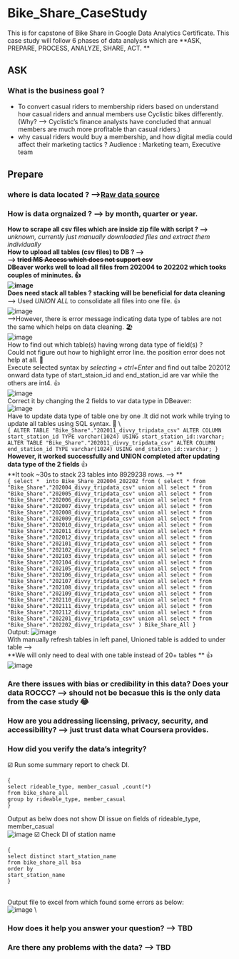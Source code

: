 # Bike_Share_CaseStudy
This is for capstone of Bike Share in Google Data Analytics Certificate. 
This case study will follow 6 phases of data analysis which are **ASK, PREPARE, PROCESS, ANALYZE, SHARE, ACT. **
## ASK
### What is the business goal ? 
- To convert casual riders to membership riders based on understand how casual riders and annual members use Cyclistic bikes differently. (Why? --> Cyclistic’s finance analysts have concluded that annual members are much more profitable than casual riders.)
- why casual riders would buy a membership, and how digital media could affect their marketing tactics ?
Audience : Marketing team, Executive team
## Prepare
### where is data located ? -->[Raw data source](https://divvy-tripdata.s3.amazonaws.com/index.html)
### How is data orgnaized ? --> by month, quarter or year. 

**How to scrape all csv files which are inside zip file with script ? -->** *unknown, currently just manually downloaded files and extract them individually*\
**How to upload all tables (csv files) to DB ? --> \
   --> ~~tried MS Access which does not support csv~~\
    DBeaver works well to load all files from 202004 to 202202 which tooks couples of mininutes. 👍\
    ![image](https://user-images.githubusercontent.com/102010540/159379398-216dc8df-cab1-444b-8fbb-553ee5522f7d.png)\
Does need stack all tables ? stacking will be beneficial for data cleaning**\
   --> Used *UNION ALL* to consolidate all files into one file. 👍\
   ![image](https://user-images.githubusercontent.com/102010540/159621614-394d9673-d3de-4631-8862-f6b8b3ad10cb.png)\
    -->However, there is error message indicating data type of tables are not the same which helps on data cleaning. 🏖️ \
    ![image](https://user-images.githubusercontent.com/102010540/159621703-3559b137-1d12-4231-86ed-e7f867181204.png)\
    How to find out which table(s) having wrong data type of field(s) ?\
    Could not figure out how to highlight error line. the position error does not help at all. 🚩\
    Execute selected syntax by *selecting + ctrl+Enter* and find out talbe 202012 onward data type of start_staion_id and end_station_id are var while the others are int4. 👍\
    ![image](https://user-images.githubusercontent.com/102010540/159625507-52ca45fc-cc04-4f20-95a1-8c4676aec008.png)\
    Correct it by changing the 2 fields to var data type in DBeaver:\
    ![image](https://user-images.githubusercontent.com/102010540/159628757-eb103b08-2f71-4f9a-b7eb-b0533aecc614.png)\
    Have to update data type of table one by one .It did not work while trying to update all tables using SQL syntax. 🚩 \   
    ```
    {
    ALTER TABLE "Bike_Share"."202011_divvy_tripdata_csv" ALTER COLUMN start_station_id TYPE varchar(1024) USING start_station_id::varchar;
    ALTER TABLE "Bike_Share"."202011_divvy_tripdata_csv" ALTER COLUMN end_station_id TYPE varchar(1024) USING end_station_id::varchar;
    }
    ```\
    **However, it worked successfully and UNION completed after updating data type of the 2 fields**  👍\
    **It took ~30s to stack 23 tables into 8929238 rows. --> **
    \
    ```
    {
    select * 
into Bike_Share_202004_202202
from
(
select *
from "Bike_Share"."202004_divvy_tripdata_csv"
union all
select *
from "Bike_Share"."202005_divvy_tripdata_csv"
union all
select *
from "Bike_Share"."202006_divvy_tripdata_csv"
union all
select *
from "Bike_Share"."202007_divvy_tripdata_csv"
union all
select *
from "Bike_Share"."202008_divvy_tripdata_csv"
union all
select *
from "Bike_Share"."202009_divvy_tripdata_csv"
union all
select *
from "Bike_Share"."202010_divvy_tripdata_csv"
union all
select *
from "Bike_Share"."202011_divvy_tripdata_csv"
union all
select *
from "Bike_Share"."202012_divvy_tripdata_csv"
union all
select *
from "Bike_Share"."202101_divvy_tripdata_csv"
union all
select *
from "Bike_Share"."202102_divvy_tripdata_csv"
union all
select *
from "Bike_Share"."202103_divvy_tripdata_csv"
union all
select *
from "Bike_Share"."202104_divvy_tripdata_csv"
union all
select *
from "Bike_Share"."202105_divvy_tripdata_csv"
union all
select *
from "Bike_Share"."202106_divvy_tripdata_csv"
union all
select *
from "Bike_Share"."202107_divvy_tripdata_csv"
union all
select *
from "Bike_Share"."202108_divvy_tripdata_csv"
union all
select *
from "Bike_Share"."202109_divvy_tripdata_csv"
union all
select *
from "Bike_Share"."202110_divvy_tripdata_csv"
union all
select *
from "Bike_Share"."202111_divvy_tripdata_csv"
union all
select *
from "Bike_Share"."202112_divvy_tripdata_csv"
union all
select *
from "Bike_Share"."202201_divvy_tripdata_csv"
union all
select *
from "Bike_Share"."202202_divvy_tripdata_csv"
) Bike_Share_All
    }
    ```
    \
    Output:
    ![image](https://user-images.githubusercontent.com/102010540/160196585-dfabe02f-b28a-45e0-893b-3d1cd77b72d4.png)
\
With manually refresh tables in left panel, Unioned table is added to under table --> \
**We will only need to deal with one table instead of 20+ tables **
👍
\
![image](https://user-images.githubusercontent.com/102010540/160200151-0f8a9bb0-f81e-4c5a-987f-a221c4e4ecdb.png)

### Are there issues with bias or credibility in this data? Does your data ROCCC? --> should not be becasue this is the only data from the case study 😂
### How are you addressing licensing, privacy, security, and accessibility? --> just trust data what Coursera provides. 
### How did you verify the data’s integrity?  
☑️ Run some summary report to check DI. 
```
{
select rideable_type, member_casual ,count(*)
from bike_share_all 
group by rideable_type, member_casual  
}
```
Output as belw does not show DI issue on fields of rideable_type, member_casual \
![image](https://user-images.githubusercontent.com/102010540/160202475-aa9edd89-fa35-4d84-925b-66c054faaef2.png)
☑️ Check DI of station name
```
{
select distinct start_station_name 
from bike_share_all bsa 
order by
start_station_name 
}
```
\
Output file to excel from which found some errors as below: \
![image](https://user-images.githubusercontent.com/102010540/160207805-0850b8ff-7b1d-41d8-8b14-9d0c84ec18fa.png)
\
### How does it help you answer your question? --> TBD
### Are there any problems with the data? --> TBD
